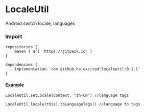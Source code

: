 # LocaleUtil

Android switch locale, languages

### Import

```
repositories {
    maven { url 'https://jitpack.io' }
}

dependencies {
    implementation 'com.github.ha-excited:localeutil:0.1.1'
}
```

#### Example

```
LocaleUtil.setLocale(context, "zh-CN") //language tags

LocaleUtil.locale(this).toLanguageTags() //language to tags
```
